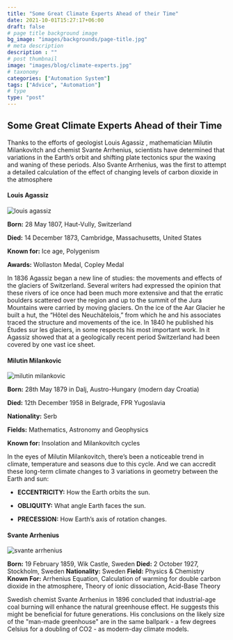 ```yaml
---
title: "Some Great Climate Experts Ahead of their Time"
date: 2021-10-01T15:27:17+06:00
draft: false
# page title background image
bg_image: "images/backgrounds/page-title.jpg"
# meta description
description : ""
# post thumbnail
image: "images/blog/climate-experts.jpg"
# taxonomy
categories: ["Automation System"]
tags: ["Advice", "Automation"]
# type
type: "post"
---
```


## Some Great Climate Experts Ahead of their Time

Thanks to the efforts of geologist Louis Agassiz , mathematician Milutin Milankovitch and chemist Svante Arrhenius, scientists have determined that variations in the Earth’s orbit and shifting plate tectonics spur the waxing and waning of these periods. Also Svante Arrhenius, was the first to attempt a detailed calculation of the effect of changing levels of carbon dioxide in the atmosphere

#### Louis Agassiz

![louis agassiz](/images/blog/louis-agassiz.jpg)

**Born:** 28 May 1807, Haut-Vully, Switzerland

**Died:** 14 December 1873, Cambridge, Massachusetts, United States

**Known for:** Ice age, Polygenism

**Awards:** Wollaston Medal, Copley Medal

In 1836 Agassiz began a new line of studies: the movements and effects of the glaciers of Switzerland. Several writers had expressed the opinion that these rivers of ice once had been much more extensive and that the erratic boulders scattered over the region and up to the summit of the Jura Mountains were carried by moving glaciers. On the ice of the Aar Glacier he built a hut, the “Hôtel des Neuchâtelois,” from which he and his associates traced the structure and movements of the ice. In 1840 he published his Études sur les glaciers, in some respects his most important work. In it Agassiz showed that at a geologically recent period Switzerland had been covered by one vast ice sheet.

#### Milutin Milankovic

![milutin milankovic](/images/blog/milutin-milankovic.jpg)

**Born:** 28th May 1879 in Dalj, Austro-Hungary (modern day Croatia)

**Died:** 12th December 1958 in Belgrade, FPR Yugoslavia

**Nationality:** Serb

**Fields:** Mathematics, Astronomy and Geophysics

**Known for:** Insolation and Milankovitch cycles

In the eyes of Milutin Milankovitch, there’s been a noticeable trend in climate, temperature and seasons due to this cycle. And we can accredit these long-term climate changes to 3 variations in geometry between the Earth and sun:

- **ECCENTRICITY:** How the Earth orbits the sun.

- **OBLIQUITY:** What angle Earth faces the sun.

- **PRECESSION:** How Earth’s axis of rotation changes.

#### Svante Arrhenius

![svante arrhenius](/images/blog/svante-arrhenius.jpg)

**Born:** 19 February 1859, Wik Castle, Sweden
**Died:** 2 October 1927, Stockholm, Sweden
**Nationality:** Sweden
**Field:** Physics & Chemistry
**Known For:** Arrhenius Equation, Calculation of warming for double carbon dioxide in the atmosphere, Theory of ionic dissociation, Acid-Base Theory

Swedish chemist Svante Arrhenius in 1896 concluded that industrial-age coal burning will enhance the natural greenhouse effect. He suggests this might be beneficial for future generations. His conclusions on the likely size of the "man-made greenhouse" are in the same ballpark - a few degrees Celsius for a doubling of CO2 - as modern-day climate models.
